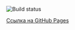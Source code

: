 ![Build status](https://ci.appveyor.com/project/555Vit555/dom-hw)

[Сcылка на GitHub Pages](https://555Vit555.github.io/DOM_HW/)


